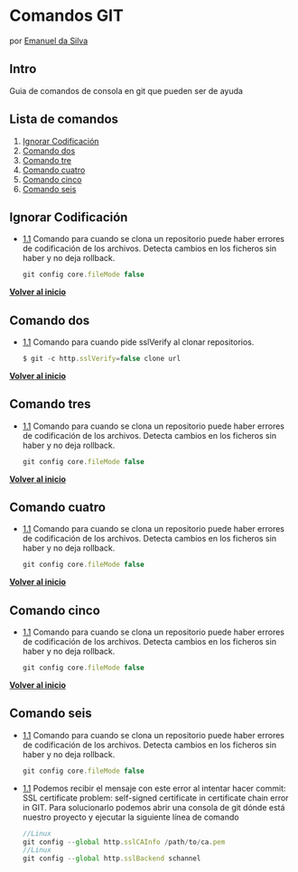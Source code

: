 # Comandos GIT
por [Emanuel da Silva](https://www.linkedin.com/in/emanuel-da-silva-5487a72a9/)

## Intro
Guia de comandos de consola en git que pueden ser de ayuda

## Lista de comandos

  1. [Ignorar Codificación](#ignorar-codificación)
  2. [Comando dos](#comando-dos)
  3. [Comando tre](#comando-tres)
  4. [Comando cuatro](#comando-cuatro)
  5. [Comando cinco](#comando-cinco)
  6. [Comando seis](#comando-seis)

## Ignorar Codificación

  <a name="Ignorar codificación"></a><a name="1.1"></a>
  - [1.1](#campo) Comando para cuando se clona un repositorio puede haber errores de codificación de los archivos. Detecta cambios en los ficheros sin haber y no deja rollback.

    ```javascript
    git config core.fileMode false

    ```
**[Volver al inicio](#tabla-de-contenidos)**

## Comando dos

  <a name="Ignorar codificación"></a><a name="1.1"></a>
  - [1.1](#campo) Comando para cuando pide sslVerify al clonar repositorios.

    ```javascript
    $ git -c http.sslVerify=false clone url
    ```
**[Volver al inicio](#tabla-de-contenidos)**

## Comando tres

  <a name="Ignorar codificación"></a><a name="1.1"></a>
  - [1.1](#campo) Comando para cuando se clona un repositorio puede haber errores de codificación de los archivos. Detecta cambios en los ficheros sin haber y no deja rollback.

    ```javascript
    git config core.fileMode false

    ```
**[Volver al inicio](#tabla-de-contenidos)**

## Comando cuatro

  <a name="Ignorar codificación"></a><a name="1.1"></a>
  - [1.1](#campo) Comando para cuando se clona un repositorio puede haber errores de codificación de los archivos. Detecta cambios en los ficheros sin haber y no deja rollback.

    ```javascript
    git config core.fileMode false

    ```
**[Volver al inicio](#tabla-de-contenidos)**

## Comando cinco

  <a name="Ignorar codificación"></a><a name="1.1"></a>
  - [1.1](#campo) Comando para cuando se clona un repositorio puede haber errores de codificación de los archivos. Detecta cambios en los ficheros sin haber y no deja rollback.

    ```javascript
    git config core.fileMode false

    ```
**[Volver al inicio](#tabla-de-contenidos)**

## Comando seis

  <a name="Ignorar codificación"></a><a name="1.1"></a>
  - [1.1](#campo) Comando para cuando se clona un repositorio puede haber errores de codificación de los archivos. Detecta cambios en los ficheros sin haber y no deja rollback.

    ```javascript
    git config core.fileMode false

    ```

  <a name="SSL certificate problem"></a><a name="1.1"></a>
  - [1.1](#campo) Podemos recibir el mensaje con este error al intentar hacer commit: SSL certificate problem: self-signed certificate in certificate chain error in GIT. Para solucionarlo podemos abrir una consola de git dónde está nuestro proyecto y ejecutar la siguiente línea de comando 

    ```javascript
    //Linux
    git config --global http.sslCAInfo /path/to/ca.pem
    //Linux
    git config --global http.sslBackend schannel

    ```
    